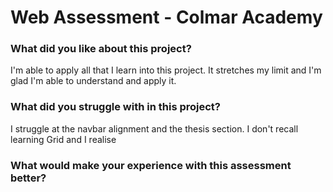 # Web Assessment - Colmar Academy

### What did you like about this project?

I'm able to apply all that I learn into this project. It stretches my limit and I'm glad I'm able to understand and apply it.

### What did you struggle with in this project?

I struggle at the navbar alignment and the thesis section. I don't recall learning Grid and I realise

### What would make your experience with this assessment better?


